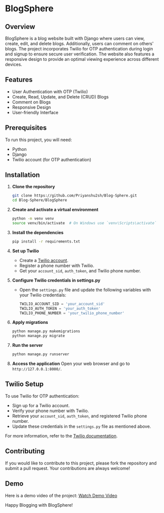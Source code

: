 # BlogSphere

## Overview
BlogSphere is a blog website built with Django where users can view, create, edit, and delete blogs. Additionally, users can comment on others' blogs. The project incorporates Twilio for OTP authentication during login and signup to ensure secure user verification. The website also features a responsive design to provide an optimal viewing experience across different devices.

## Features
- User Authentication with OTP (Twilio)
- Create, Read, Update, and Delete (CRUD) Blogs
- Comment on Blogs
- Responsive Design
- User-friendly Interface

## Prerequisites
To run this project, you will need:
- Python
- Django
- Twilio account (for OTP authentication)

## Installation

1. **Clone the repository**
    ```bash
    git clone https://github.com/Priyanshu2sh/Blog-Sphere.git
    cd Blog-Sphere/BlogSphere
    ```

2. **Create and activate a virtual environment**
    ```bash
    python -m venv venv
    source venv/bin/activate  # On Windows use `venv\Scripts\activate`
    ```

3. **Install the dependencies**
    ```bash
    pip install -r requirements.txt
    ```

4. **Set up Twilio**
    - Create a [Twilio account](https://www.twilio.com/try-twilio).
    - Register a phone number with Twilio.
    - Get your `account_sid`, `auth_token`, and Twilio phone number.

5. **Configure Twilio credentials in settings.py**
    - Open the `settings.py` file and update the following variables with your Twilio credentials:
        ```python
        TWILIO_ACCOUNT_SID = 'your_account_sid'
        TWILIO_AUTH_TOKEN = 'your_auth_token'
        TWILIO_PHONE_NUMBER = 'your_twilio_phone_number'
        ```

6. **Apply migrations**
    ```bash
    python manage.py makemigrations
    python manage.py migrate
    ```

7. **Run the server**
    ```bash
    python manage.py runserver
    ```

8. **Access the application**
    Open your web browser and go to `http://127.0.0.1:8000/`.

## Twilio Setup
To use Twilio for OTP authentication:
- Sign up for a Twilio account.
- Verify your phone number with Twilio.
- Retrieve your `account_sid`, `auth_token`, and registered Twilio phone number.
- Update these credentials in the `settings.py` file as mentioned above.

For more information, refer to the [Twilio documentation](https://www.twilio.com/docs).

## Contributing
If you would like to contribute to this project, please fork the repository and submit a pull request. Your contributions are always welcome!

## Demo
Here is a demo video of the project: [Watch Demo Video](https://drive.google.com/file/d/17CJHmCc8ctxZUaT-aIilgoUau30wZeoD/view?usp=drive_link)

Happy Blogging with BlogSphere!
